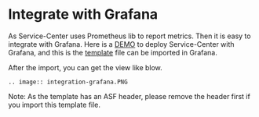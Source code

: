 # Integrate with Grafana

As Service-Center uses Prometheus lib to report metrics.
Then it is easy to integrate with Grafana.
Here is a [DEMO](https://github.com/apache/servicecomb-service-center/blob/master/examples/infrastructures/docker) to deploy Service-Center with Grafana, 
and this is the [template](https://github.com/apache/servicecomb-service-center/blob/master/integration/health-metrics-grafana.json) file 
can be imported in Grafana.

After the import, you can get the view like blow.

```eval_rst
.. image:: integration-grafana.PNG
```

Note: As the template has an ASF header, please remove the header first
if you import this template file.